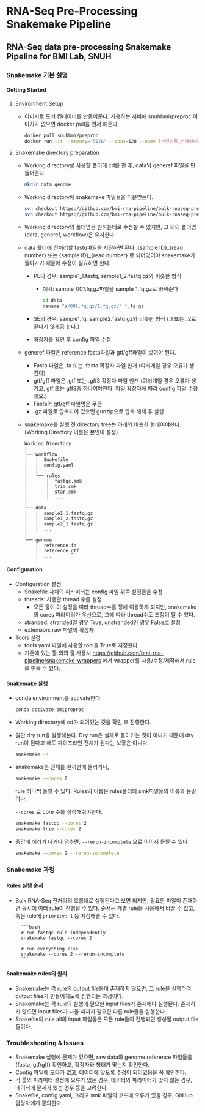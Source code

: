 # RNA-Seq Pre-Processing Snakemake Pipeline
## RNA-Seq data pre-processing Snakemake Pipeline for BMI Lab, SNUH

### Snakemake 기본 설명

#### Getting Started
1. Environment Setup
    - 이미지로 도커 컨테이너를 만들어준다. 사용하는 서버에 snuhbmi/preproc 이미지가 없으면 docker pull을 먼저 해준다.
    
        ```bash
        docker pull snuhbmi/preproc
        docker run -it --memory="512G" --cpus=128 --name [본인이름_컨테이너명] snuhbmi/preproc
        ```
    
2. Snakemake directory preparation
    - Working directory로 사용할 폴더에 cd를 한 후, data와 generef 파일을 만들어준다.
        ```bash
        mkdir data genome
        ```
    - Working directory에 snakemake 파일들을 다운받는다.
        
        ```bash
        svn checkout https://github.com/bmi-rna-pipeline/bulk-rnaseq-preproc/trunk/workflow
        svn checkout https://github.com/bmi-rna-pipeline/bulk-rnaseq-preproc/trunk/scripts
        ```
        
    - Working directory의 폴더명은 원하는데로 수정할 수 있지만, 그 외의 폴더명 (data, generef, workflow)은 유지한다.
    - data 폴더에 전처리할 fastq파일을 저장하면 된다. {sample ID}\_{read number} 또는 {sample ID}\_{read number} 로 되어있어야 snakemake가 돌아가기 때문에 수정이 필요하면 한다.
        - PE의 경우: sample1_1.fastq, sample1_2.fastq.gz와 비슷한 형식
            - 예시: sample_001.fq.gz파일을  sample_1.fq.gz로 바꿔준다
                
                ```bash
                cd data
                rename "s/001.fq.gz/1.fq.gz/" *.fq.gz
                ```
                
        - SE의 경우: sample1.fq, sample2.fastq.gz와 비슷한 형식 (_1 또는 _2로 끝나지 않게끔 한다.)
        - 확장자를 확인 후 config 파일 수정

    - generef 파일은 reference fasta파일과 gtf/gff파일이 넣어야 된다.
        - Fasta 파일은 .fa 또는 .fasta 확장자 파일 한개 (여러개일 경우 오류가 생긴다)
        - gtf/gff 파일은 .gtf 또는 .gff3 확장자 파일 한개 (여러개일 경우 오류가 생기고, gtf 또는 gff3중 하나여야한다. 파일 확장자에 따라 config 파일 수정 필요.)
        - Fasta와 gtf/gff 파일명은 무관 
        - .gz 파일로 압축되어 있으면 gunzip으로 압축 해제 후 실행
    - snakemake를 실행 전 directory tree는 아래와 비슷한 형태여야한다. (Working Directory 이름은 본인이 설정)
        
        ```
        Working Directory
        |
        └── workflow
        |	|  Snakefile
        |	|  config.yaml
        |	|  
        |	└── rules
        |		|  fastqc.smk
        |		|  trim.smk
        |		|  star.smk
        |		|  ...
        |
        └── data
        |	|  sample1_1.fastq.gz
        |	|  sample1_2.fastq.gz
        |	|  sample2_1.fastq.gz
        |	|  ...
        |
        └── genome
        	|  reference.fa
        	|  reference.gtf
        	|  ...
        ```


#### Configuration
- Configuration 설정
    - Snakefile 자체의 파라미터는 config 파일 위쪽 설정들을 수정
    - threads: 사용할 thread 수를 설정
        - 모든 툴이 이 설정을 따라 thread수를 정해 이용하게 되지만, snakemake의 cores 파라미터가 우선으로, 그에 따라 thread수도 조정이 될 수 있다.
    - stranded: stranded일 경우 True, unstranded인 경우 False로 설정
    - extension: raw 파일의 확장자
- Tools 설정
    - tools.yaml 파일에 사용할 tool을 True로 지정한다.
    - 기존에 있는 툴 외의 툴 사용시 https://github.com/bmi-rna-pipeline/snakemake-wrappers 에서 wrapper를 사용/수정/제작해서 rule을 만들 수 있다.

#### Snakemake 실행
- conda environment를 activate한다.
    ```bash
    conda activate bmipreproc
    ```
    
- Working directory에 cd가 되어있는 것을 확인 후 진행한다.
- 일단 dry run을 실행해본다. Dry run은 실제로 돌아가는 것이 아니기 때문에 dry run이 된다고 해도 파이프라인 전체가 된다는 보장은 아니다.
    
    ```bash
    snakemake -n
    ```
    
- snakemake는 전체를 한꺼번에 돌리거나,
    
    ```bash
    snakemake --cores 2
    ```
    
    rule 하나씩 돌릴 수 있다. Rules의 이름은 rules폴더의 smk파일들의 이름과 동일하다.
    
    `--cores` 로 core 수를 설정해줘야한다.
    
    ```bash
    snakemake fastqc --cores 2
    snakemake trim --cores 2
    ```
    
- 중간에 에러가 나거나 멈추면, `--rerun-incomplete` 으로 이어서 돌릴 수 있다
    
    ```bash
    snakemake --cores 2 --rerun-incomplete
    ```

### Snakemake 과정

#### Rules 실행 순서
- Bulk RNA-Seq 전처리의 흐름대로 실행된다고 보면 되지만, 필요한 파일이 존재하면 동시에 여러 rule이 진행될 수 있다. 순서는 개별 rule을 사용해서 바꿀 수 있고, 혹은 rule에 `priority: 1` 등 지정해줄 수 있다.

        ```bash
        # run fastqc rule independently
        snakemake fastqc --cores 2

        # run everything else
        snakemake --cores 2 --rerun-incomplete
        ```

#### Snakemake rules의 원리
- Snakemake는 각 rule의 output file들이 존재하지 않으면, 그 rule을 실행하여 output files가 만들어지도록 진행되는 과정이다.
- Snakemake는 각 rule의 실행에 필요한 input files가 존재해야 실행된다. 존재하지 않으면 input files가 나올 때까지 필요한 다른 rule들을 실행한다.
- Snakefile의 rule all의 input 파일들은 모든 rule들이 진행되면 생성될 output file들이다.

### Troubleshooting & Issues
- Snakemake 실행에 문제가 있으면, raw data와 genome reference 파일들을 (fasta, gtf/gff) 확인하고, 확장자와 형태가 맞는지 확인한다.
- Config 파일에 오타가 없고, 데이터에 맞도록 수정이 되어있음을 꼭 확인한다.
- 각 툴의 파라미터 설정에 오류가 있는 경우, 데이터와 파라미터가 맞지 않는 경우, 데이터에 문제가 있는 경우 등을 고려한다.
- Snakefile, config.yaml, 그리고 smk 파일의 코드에 오류가 있을 경우, GitHub 담당자에게 문의한다.
